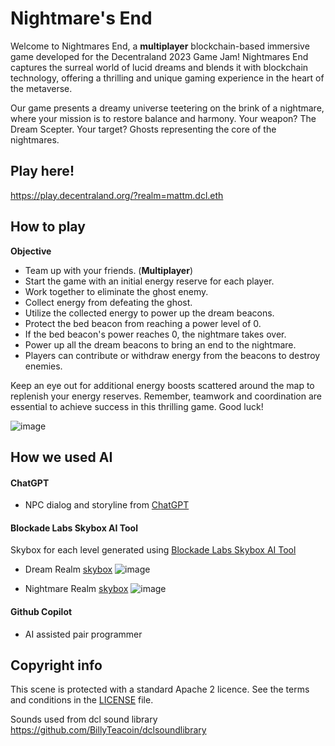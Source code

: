 # Nightmare's End

Welcome to Nightmares End, a **multiplayer** blockchain-based immersive game developed for the Decentraland 2023 Game Jam! Nightmares End captures the surreal world of lucid dreams and blends it with blockchain technology, offering a thrilling and unique gaming experience in the heart of the metaverse.

Our game presents a dreamy universe teetering on the brink of a nightmare, where your mission is to restore balance and harmony. Your weapon? The Dream Scepter. Your target? Ghosts representing the core of the nightmares.

## Play here!

https://play.decentraland.org/?realm=mattm.dcl.eth

## How to play

**Objective**

- Team up with your friends. (**Multiplayer**)
- Start the game with an initial energy reserve for each player.
- Work together to eliminate the ghost enemy.
- Collect energy from defeating the ghost.
- Utilize the collected energy to power up the dream beacons.
- Protect the bed beacon from reaching a power level of 0.
- If the bed beacon's power reaches 0, the nightmare takes over.
- Power up all the dream beacons to bring an end to the nightmare.
- Players can contribute or withdraw energy from the beacons to destroy enemies.

Keep an eye out for additional energy boosts scattered around the map to replenish your energy reserves.
Remember, teamwork and coordination are essential to achieve success in this thrilling game. Good luck!

![image](https://github.com/mattimus5460/dcl-game-jam-2023/assets/12411825/1433da63-a776-436f-9f00-9f8741a12105)


## How we used AI

#### ChatGPT

- NPC dialog and storyline from [ChatGPT](https://chat.openai.com/)

#### Blockade Labs Skybox AI Tool

Skybox for each level generated using [Blockade Labs Skybox AI Tool](https://skybox.blockadelabs.com/)

- Dream Realm [skybox]([https://skybox.blockadelabs.com/c969b36096aa7556ec4c58293257422e](https://skybox.blockadelabs.com/c2b62fcce0d6243c03dc9802f9310669))
  ![image](https://github.com/mattimus5460/dcl-game-jam-2023/assets/12411825/77786872-e8ef-4283-a99f-14339424d648)


- Nightmare Realm [skybox]([https://skybox.blockadelabs.com/c969b36096aa7556ec4c58293257422e](https://skybox.blockadelabs.com/c2b62fcce0d6243c03dc9802f9310669))
  ![image](https://github.com/mattimus5460/dcl-game-jam-2023/assets/12411825/d35522c2-6084-413b-b144-5a386bbfcfcf)

#### Github Copilot

- AI assisted pair programmer


## Copyright info

This scene is protected with a standard Apache 2 licence. See the terms and conditions in the [LICENSE](/LICENSE) file.

Sounds used from dcl sound library https://github.com/BillyTeacoin/dclsoundlibrary